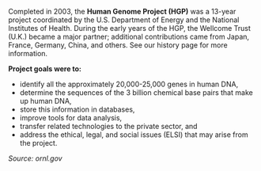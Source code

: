 Completed in 2003, the **Human Genome Project (HGP)** was a 13-year project coordinated by the U.S. Department of Energy and the National Institutes of Health. During the early years of the HGP, the Wellcome Trust (U.K.) became a major partner; additional contributions came from Japan, France, Germany, China, and others. See our history page for more information.

**Project goals were to:**

  * identify all the approximately 20,000-25,000 genes in human DNA,
  * determine the sequences of the 3 billion chemical base pairs that make up human DNA,
  * store this information in databases,
  * improve tools for data analysis,
  * transfer related technologies to the private sector, and
  * address the ethical, legal, and social issues (ELSI) that may arise from the project.


_Source: ornl.gov_